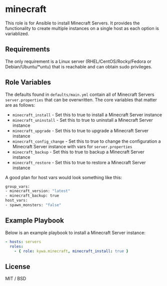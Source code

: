 minecraft
=========

This role is for Ansible to install Minecraft Servers. It provides the functionality to create multiple instances on a single host as each option is variablized.

Requirements
------------

The only requirement is a Linux server (RHEL/CentOS/Rocky/Fedora or Debian/Ubuntu/*untu) that is reachable and can obtain sudo privileges.

Role Variables
--------------

The defaults found in `defaults/main.yml` contain all of Minecraft Servers `server.properties` that can be overwritten. The core variables that matter are as follows:

* `minecraft_install` - Set this to true to install a Minecraft Server instance
* `minecraft_uninstall` - Set this to true to uninstall a Minecraft Server instance
* `minecraft_upgrade` - Set this to true to upgrade a Minecraft Server instance
* `minecraft_config_change` - Set this to true to change the configuration a Minecraft Server instance with vars for `server.properties`
* `minecraft_backup` - Set this to true to backup a Minecraft Server instance
* `minecraft_restore` - Set this to true to restore a Minecraft Server instance

A good plan for host vars would look something like this:

```sh
group_vars:
- minecraft_version: "latest"
- minecraft_backup: true
host_vars:
- spawn_monsters: "false"
```

Example Playbook
----------------

Below is an example playbook to install a Minecraft Server instance:

```yaml
- hosts: servers
  roles:
    - { role: kywa.minecraft, minecraft_install: true }
```

License
-------

MIT / BSD
